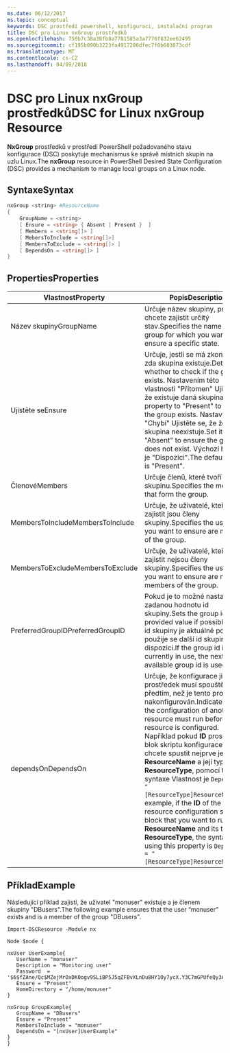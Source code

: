 ```yaml
---
ms.date: 06/12/2017
ms.topic: conceptual
keywords: DSC prostředí powershell, konfiguraci, instalační program
title: DSC pro Linux nxGroup prostředků
ms.openlocfilehash: 750b7c38a38fb8a7781585a3a7776f832ee62495
ms.sourcegitcommit: cf195b090b3223fa4917206dfec7f0b603873cdf
ms.translationtype: MT
ms.contentlocale: cs-CZ
ms.lasthandoff: 04/09/2018
---
```

# <a name="dsc-for-linux-nxgroup-resource"></a><span data-ttu-id="3d956-103">DSC pro Linux nxGroup prostředků</span><span class="sxs-lookup"><span data-stu-id="3d956-103">DSC for Linux nxGroup Resource</span></span>

<span data-ttu-id="3d956-104">**NxGroup** prostředků v prostředí PowerShell požadovaného stavu konfigurace (DSC) poskytuje mechanismus ke správě místních skupin na uzlu Linux.</span><span class="sxs-lookup"><span data-stu-id="3d956-104">The **nxGroup** resource in PowerShell Desired State Configuration (DSC) provides a mechanism to manage local groups on a Linux node.</span></span>

## <a name="syntax"></a><span data-ttu-id="3d956-105">Syntaxe</span><span class="sxs-lookup"><span data-stu-id="3d956-105">Syntax</span></span>

```powershell
nxGroup <string> #ResourceName
{
    GroupName = <string>
    [ Ensure = <string> { Absent | Present }  ]
    [ Members = <string[]> ]
    [ MebersToInclude = <string[]>]
    [ MembersToExclude = <string[]> ]
    [ DependsOn = <string[]> ]
}

```

## <a name="properties"></a><span data-ttu-id="3d956-106">Properties</span><span class="sxs-lookup"><span data-stu-id="3d956-106">Properties</span></span>

|  <span data-ttu-id="3d956-107">Vlastnost</span><span class="sxs-lookup"><span data-stu-id="3d956-107">Property</span></span> |  <span data-ttu-id="3d956-108">Popis</span><span class="sxs-lookup"><span data-stu-id="3d956-108">Description</span></span> |
|---|---|
| <span data-ttu-id="3d956-109">Název skupiny</span><span class="sxs-lookup"><span data-stu-id="3d956-109">GroupName</span></span>| <span data-ttu-id="3d956-110">Určuje název skupiny, pro které chcete zajistit určitý stav.</span><span class="sxs-lookup"><span data-stu-id="3d956-110">Specifies the name of the group for which you want to ensure a specific state.</span></span>|
| <span data-ttu-id="3d956-111">Ujistěte se</span><span class="sxs-lookup"><span data-stu-id="3d956-111">Ensure</span></span>| <span data-ttu-id="3d956-112">Určuje, jestli se má zkontrolovat, zda skupina existuje.</span><span class="sxs-lookup"><span data-stu-id="3d956-112">Determines whether to check if the group exists.</span></span> <span data-ttu-id="3d956-113">Nastavením této vlastnosti "Přítomen" Ujistěte se, že existuje daná skupina.</span><span class="sxs-lookup"><span data-stu-id="3d956-113">Set this property to "Present" to ensure the group exists.</span></span> <span data-ttu-id="3d956-114">Nastavte ji na "Chybí" Ujistěte se, že že skupina neexistuje.</span><span class="sxs-lookup"><span data-stu-id="3d956-114">Set it to "Absent" to ensure the group does not exist.</span></span> <span data-ttu-id="3d956-115">Výchozí hodnota je "Dispozici".</span><span class="sxs-lookup"><span data-stu-id="3d956-115">The default value is "Present".</span></span>|
| <span data-ttu-id="3d956-116">Členové</span><span class="sxs-lookup"><span data-stu-id="3d956-116">Members</span></span>| <span data-ttu-id="3d956-117">Určuje členů, které tvoří skupinu.</span><span class="sxs-lookup"><span data-stu-id="3d956-117">Specifies the members that form the group.</span></span>|
| <span data-ttu-id="3d956-118">MembersToInclude</span><span class="sxs-lookup"><span data-stu-id="3d956-118">MembersToInclude</span></span>| <span data-ttu-id="3d956-119">Určuje, že uživatelé, kteří chcete zajistit jsou členy skupiny.</span><span class="sxs-lookup"><span data-stu-id="3d956-119">Specifies the users who you want to ensure are members of the group.</span></span>|
| <span data-ttu-id="3d956-120">MembersToExclude</span><span class="sxs-lookup"><span data-stu-id="3d956-120">MembersToExclude</span></span>| <span data-ttu-id="3d956-121">Určuje, že uživatelé, kteří chcete zajistit nejsou členy skupiny.</span><span class="sxs-lookup"><span data-stu-id="3d956-121">Specifies the users who you want to ensure are not members of the group.</span></span>|
| <span data-ttu-id="3d956-122">PreferredGroupID</span><span class="sxs-lookup"><span data-stu-id="3d956-122">PreferredGroupID</span></span>| <span data-ttu-id="3d956-123">Pokud je to možné nastaví na zadanou hodnotu id skupiny.</span><span class="sxs-lookup"><span data-stu-id="3d956-123">Sets the group id to the provided value if possible.</span></span> <span data-ttu-id="3d956-124">Pokud id skupiny je aktuálně používán, použije se další id skupiny k dispozici.</span><span class="sxs-lookup"><span data-stu-id="3d956-124">If the group id is currently in use, the next available group id is used.</span></span>|
| <span data-ttu-id="3d956-125">dependsOn</span><span class="sxs-lookup"><span data-stu-id="3d956-125">DependsOn</span></span> | <span data-ttu-id="3d956-126">Určuje, že konfigurace jiný prostředek musí spouštět předtím, než je tento prostředek nakonfigurován.</span><span class="sxs-lookup"><span data-stu-id="3d956-126">Indicates that the configuration of another resource must run before this resource is configured.</span></span> <span data-ttu-id="3d956-127">Například pokud **ID** prostředku blok skriptu konfigurace, který chcete spustit nejprve je **ResourceName** a její typ je **ResourceType**, pomocí této syntaxe Vlastnost je `DependsOn = "[ResourceType]ResourceName"`.</span><span class="sxs-lookup"><span data-stu-id="3d956-127">For example, if the **ID** of the resource configuration script block that you want to run first is **ResourceName** and its type is **ResourceType**, the syntax for using this property is `DependsOn = "[ResourceType]ResourceName"`.</span></span>|

## <a name="example"></a><span data-ttu-id="3d956-128">Příklad</span><span class="sxs-lookup"><span data-stu-id="3d956-128">Example</span></span>

<span data-ttu-id="3d956-129">Následující příklad zajistí, že uživatel "monuser" existuje a je členem skupiny "DBusers".</span><span class="sxs-lookup"><span data-stu-id="3d956-129">The following example ensures that the user “monuser” exists and is a member of the group "DBusers".</span></span>

```
Import-DSCResource -Module nx

Node $node {

nxUser UserExample{
   UserName = "monuser"
   Description = "Monitoring user"
   Password  =    '$6$fZAne/Qc$MZejMrOxDK0ogv9SLiBP5J5qZFBvXLnDu8HY1Oy7ycX.Y3C7mGPUfeQy3A82ev3zIabhDQnj2ayeuGn02CqE/0'
   Ensure = "Present"
   HomeDirectory = "/home/monuser"
}

nxGroup GroupExample{
   GroupName = "DBusers"
   Ensure = "Present"
   MembersToInclude = "monuser"
   DependsOn = "[nxUser]UserExample"
}
}
```
